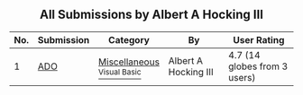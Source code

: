 ﻿<div align="center">

## All Submissions by Albert A Hocking III

</div>

No.  | Submission | Category | By   | User Rating
---- | ---------- | -------- | ---- | -----------
1 | [ADO<br />](https://github.com/Planet-Source-Code/albert-a-hocking-iii-ado__1-36214) | [Miscellaneous<br /><sup>Visual Basic</sup>](../ByCategory/miscellaneous__1-1.md) | Albert A Hocking III | 4.7 (14 globes from 3 users)
